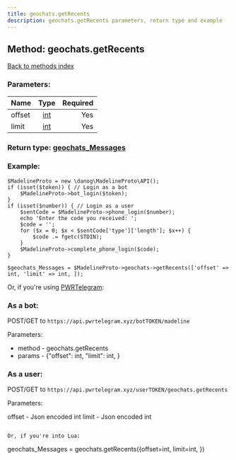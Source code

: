 ```yaml
---
title: geochats.getRecents
description: geochats.getRecents parameters, return type and example
---
```

## Method: geochats.getRecents  
[Back to methods index](index.md)


### Parameters:

| Name     |    Type       | Required |
|----------|:-------------:|---------:|
|offset|[int](../types/int.md) | Yes|
|limit|[int](../types/int.md) | Yes|


### Return type: [geochats\_Messages](../types/geochats_Messages.md)

### Example:


```
$MadelineProto = new \danog\MadelineProto\API();
if (isset($token)) { // Login as a bot
    $MadelineProto->bot_login($token);
}
if (isset($number)) { // Login as a user
    $sentCode = $MadelineProto->phone_login($number);
    echo 'Enter the code you received: ';
    $code = '';
    for ($x = 0; $x < $sentCode['type']['length']; $x++) {
        $code .= fgetc(STDIN);
    }
    $MadelineProto->complete_phone_login($code);
}

$geochats_Messages = $MadelineProto->geochats->getRecents(['offset' => int, 'limit' => int, ]);
```

Or, if you're using [PWRTelegram](https://pwrtelegram.xyz):

### As a bot:

POST/GET to `https://api.pwrtelegram.xyz/botTOKEN/madeline`

Parameters:

* method - geochats.getRecents
* params - {"offset": int, "limit": int, }



### As a user:

POST/GET to `https://api.pwrtelegram.xyz/userTOKEN/geochats.getRecents`

Parameters:

offset - Json encoded int
limit - Json encoded int


```

Or, if you're into Lua:

```
geochats_Messages = geochats.getRecents({offset=int, limit=int, })
```

